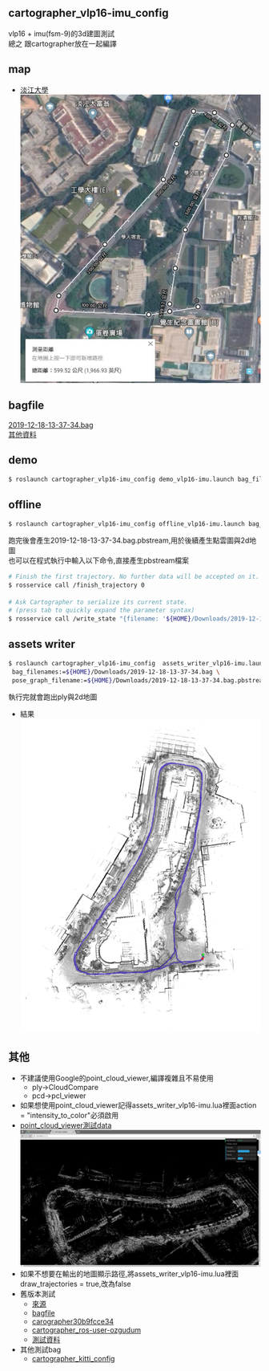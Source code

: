 ## cartographer_vlp16-imu_config
  vlp16 + imu(fsm-9)的3d建圖測試  
  總之 跟cartographer放在一起編譯  
## map
  * [淡江大學](https://www.google.com.tw/maps/@25.1752379,121.4520693,307a,35y,38.72h,0.56t/data=!3m1!1e3?hl=zh-TW&authuser=0)  
  ![tku](img/tku.jpg)
## bagfile
  [2019-12-18-13-37-34.bag](https://drive.google.com/open?id=1YJY3EXCXTad67RsgrSPB3GPyhsPsDDoH)  
  [其他資料](https://drive.google.com/open?id=1uZAqH_6JQV0LuT0MIumaLouNN_BezRu7)
## demo
```bash
$ roslaunch cartographer_vlp16-imu_config demo_vlp16-imu.launch bag_filenames:=${HOME}/Downloads/2019-12-18-13-37-34.bag
```
## offline
```bash
$ roslaunch cartographer_vlp16-imu_config offline_vlp16-imu.launch bag_filenames:=${HOME}/Downloads/2019-12-18-13-37-34.bag
```
  跑完後會產生2019-12-18-13-37-34.bag.pbstream,用於後續產生點雲圖與2d地圖  
  也可以在程式執行中輸入以下命令,直接產生pbstream檔案

```bash
# Finish the first trajectory. No further data will be accepted on it.
$ rosservice call /finish_trajectory 0

# Ask Cartographer to serialize its current state.
# (press tab to quickly expand the parameter syntax)
$ rosservice call /write_state "{filename: '${HOME}/Downloads/2019-12-18-13-37-34.bag.pbstream', include_unfinished_submaps: 'true'}"
  ```
## assets writer

```bash
$ roslaunch cartographer_vlp16-imu_config  assets_writer_vlp16-imu.launch \
 bag_filenames:=${HOME}/Downloads/2019-12-18-13-37-34.bag \
 pose_graph_filename:=${HOME}/Downloads/2019-12-18-13-37-34.bag.pbstream
```
  執行完就會跑出ply與2d地圖
  * 結果
  ![result](img/result.png)
## 其他
  * 不建議使用Google的point_cloud_viewer,編譯複雜且不易使用
    * ply->CloudCompare
    * pcd->pcl_viewer
  * 如果想使用point_cloud_viewer記得assets_writer_vlp16-imu.lua裡面action = "intensity_to_color"必須啟用
  * [point_cloud_viewer測試data](https://drive.google.com/open?id=1C0t5CvQe9_vkzOr6VeUNSCrNQ6zvogUT)
  ![point_cloud_viewer](img/point_cloud_viewer.png)
  * 如果不想要在輸出的地圖顯示路徑,將assets_writer_vlp16-imu.lua裡面draw_trajectories = true,改為false
  * 舊版本測試
    * [來源](https://github.com/googlecartographer/cartographer_ros/issues/259)
    * [bagfile](https://drive.google.com/file/d/0B1k3ck5GxxM7V1pwNmVUUUFudE0/view)
    * [carographer30b9fcce34](https://github.com/googlecartographer/cartographer/tree/30b9fcce349aef816b5b484a0b5ba112760e68f4?fbclid=IwAR27WOYDcVBAV_wKSnVrm6Wlc-DlaeLEFiygiRHeRmaowcGJcMvqI6uXHoE)
    * [cartographer_ros-user-ozgudum](https://github.com/SirVer/cartographer_ros/tree/user/ozgudum?fbclid=IwAR0Q9GTmnmYkkMCB54PPudyOggNbxYQs_smBl8O808TnLFm4CFdZe-UR3OE)
    * [測試資料](https://drive.google.com/open?id=1yZdbekNmNkPBytlXquzZTz28PQBtAETj)
  * 其他測試bag
    * [cartographer_kitti_config](https://github.com/inkyusa/cartographer_kitti_config)
